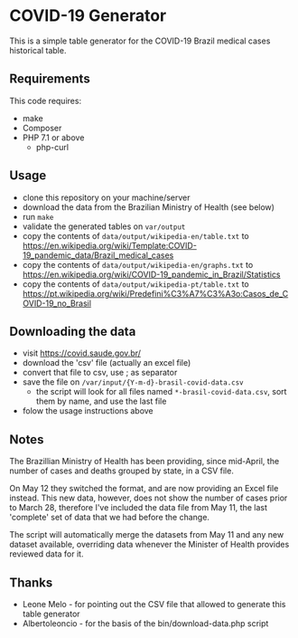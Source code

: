 # COVID-19 Generator

This is a simple table generator for the COVID-19 Brazil medical cases historical table.

## Requirements
This code requires:

* make
* Composer
* PHP 7.1 or above
  * php-curl

## Usage

* clone this repository on your machine/server
* download the data from the Brazilian Ministry of Health (see below)
* run `make`
* validate the generated tables on `var/output`
* copy the contents of `data/output/wikipedia-en/table.txt` to https://en.wikipedia.org/wiki/Template:COVID-19_pandemic_data/Brazil_medical_cases
* copy the contents of `data/output/wikipedia-en/graphs.txt` to https://en.wikipedia.org/wiki/COVID-19_pandemic_in_Brazil/Statistics
* copy the contents of `data/output/wikipedia-pt/table.txt` to https://pt.wikipedia.org/wiki/Predefini%C3%A7%C3%A3o:Casos_de_COVID-19_no_Brasil

## Downloading the data

* visit https://covid.saude.gov.br/
* download the 'csv' file (actually an excel file)
* convert that file to csv, use ; as separator
* save the file on `/var/input/{Y-m-d}-brasil-covid-data.csv`
  * the script will look for all files named `*-brasil-covid-data.csv`, sort them by name, and use the last file
* folow the usage instructions above

## Notes

The Brazillian Ministry of Health has been providing, since mid-April, the number of cases and deaths grouped by state,
in a CSV file.

On May 12 they switched the format, and are now providing an Excel file instead.
This new data, however, does not show the number of cases prior to March 28, therefore
I've included the data file from May 11, the last 'complete' set of data that we
had before the change.

The script will automatically merge the datasets from May 11 and any new dataset available,
overriding data whenever the Minister of Health provides reviewed data for it.

## Thanks
* Leone Melo - for pointing out the CSV file that allowed to generate this table generator
* Albertoleoncio - for the basis of the bin/download-data.php script
